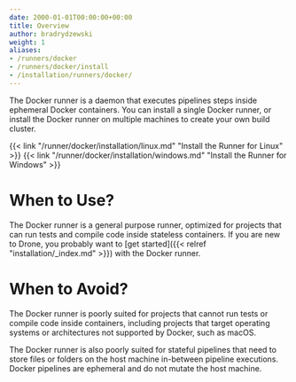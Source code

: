 ```yaml
---
date: 2000-01-01T00:00:00+00:00
title: Overview
author: bradrydzewski
weight: 1
aliases:
- /runners/docker
- /runners/docker/install
- /installation/runners/docker/
---
```


The Docker runner is a daemon that executes pipelines steps inside ephemeral Docker containers. You can install a single Docker runner, or install the Docker runner on multiple machines to create your own build cluster.

{{< link "/runner/docker/installation/linux.md" "Install the Runner for Linux" >}}
{{< link "/runner/docker/installation/windows.md" "Install the Runner for Windows" >}}

# When to Use?

The Docker runner is a general purpose runner, optimized for projects that can run tests and compile code inside stateless containers. If you are new to Drone, you probably want to [get started]({{< relref "installation/_index.md" >}}) with the Docker runner.

# When to Avoid?

The Docker runner is poorly suited for projects that cannot run tests or compile code inside containers, including projects that target operating systems or architectures not supported by Docker, such as macOS.

The Docker runner is also poorly suited for stateful pipelines that need to store files or folders on the host machine in-between pipeline executions. Docker pipelines are ephemeral and do not mutate the host machine.

